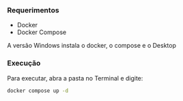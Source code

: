### Requerimentos

* Docker
* Docker Compose

A versão Windows instala o docker, o compose e o Desktop

### Execução

Para executar, abra a pasta no Terminal e digite:

```cmd
docker compose up -d
```